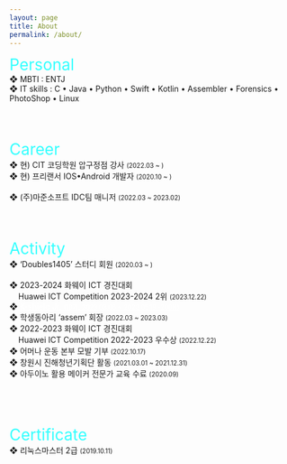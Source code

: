 ```yaml
---
layout: page
title: About
permalink: /about/
---
```


<style>
    a.activity:link {
        color : white;
    }
    a.activity:visited {
        color : pink;
    }
    a.activity:hover {
        color : red;
    }
    a.activity:active {
        color : blue;
    }
</style>

<span style="font-size:2em; color:#33FFFF;">Personal</span>
<br>
❖  MBTI : ENTJ    
❖  IT skills : C • Java • Python • Swift • Kotlin • Assembler • Forensics • PhotoShop • Linux      
<br>
<br>
<br>

<span style="font-size:2em; color:#33FFFF;">Career</span>
<br>
❖  현) CIT 코딩학원 압구정점 강사 <span style="font-size:0.8em;">(2022.03 ~ )</span><br />
❖  현) 프리랜서 IOS•Android 개발자 <span style="font-size:0.8em;">(2020.10 ~ )</span><br />     
❖  (주)마준소프트 IDC팀 매니저 <span style="font-size:0.8em;">(2022.03 ~ 2023.02)</span><br />
<br>
<br>
<br>

<span style="font-size:2em; color:#33FFFF;">Activity</span>
<br>
❖  ‘Doubles1405’ 스터디 회원 <span style="font-size:0.8em;">(2020.03 ~ )</span>    <br />
<br />
❖  2023-2024 화웨이 ICT 경진대회    <br />
&nbsp;&nbsp;&nbsp;&nbsp;Huawei ICT Competition 2023-2024 2위 <span style="font-size:0.8em;">(2023.12.22)</span>     <br />
❖ <a class="activity" href="https://accio3014.github.io/2023/05/25/K-shield-Jr-10.html" target="_blank" >K-shield Jr. <span style="font-size:0.8em;">(10기, 2023.03.06 ~ 2023.05.19 -200H)</span> </a>    <br />
❖  학생동아리 ‘assem’ 회장 <span style="font-size:0.8em;">(2022.03 ~ 2023.03)</span>    <br />
❖  2022-2023 화웨이 ICT 경진대회    <br />
&nbsp;&nbsp;&nbsp;&nbsp;Huawei ICT Competition 2022-2023 우수상 <span style="font-size:0.8em;">(2022.12.22)</span>     <br />
❖  어머나 운동 본부 모발 기부 <span style="font-size:0.8em;">(2022.10.17)</span>     <br />
❖  창원시 진해청년기획단 활동 <span style="font-size:0.8em;">(2021.03.01 ~ 2021.12.31)</span>     <br />
❖  아두이노 활용 메이커 전문가 교육 수료 <span style="font-size:0.8em;">(2020.09)</span>        <br />      
<br>
<br>
<br>

<span style="font-size:2em; color:#33FFFF;">Certificate</span>
<br>
❖  리눅스마스터 2급 <span style="font-size:0.8em;">(2019.10.11)</span>
